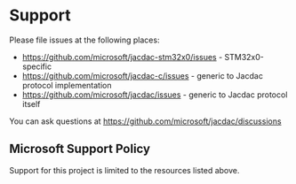 # Support

Please file issues at the following places:
* https://github.com/microsoft/jacdac-stm32x0/issues - STM32x0-specific
* https://github.com/microsoft/jacdac-c/issues - generic to Jacdac protocol implementation
* https://github.com/microsoft/jacdac/issues - generic to Jacdac protocol itself

You can ask questions at https://github.com/microsoft/jacdac/discussions


## Microsoft Support Policy  

Support for this project is limited to the resources listed above.
